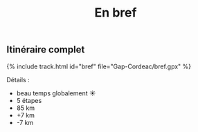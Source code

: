 ﻿---
title: "En bref"
permalink: /Gap-Cordeac/bref/
sidebar:
  nav: "gap_cordeac"
enable_tracks: true
---

## Itinéraire complet

{% include track.html id="bref" file="Gap-Cordeac/bref.gpx" %}

Détails :
* beau temps globalement :sunny:
* 5 étapes
* 85 km
* +7 km
* -7 km
